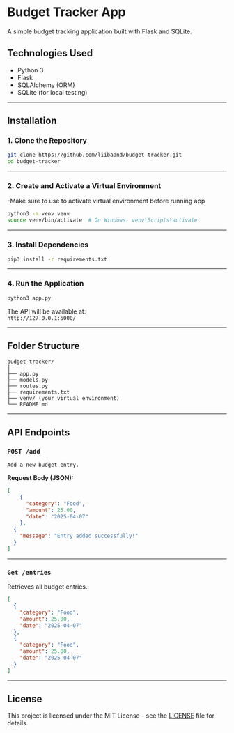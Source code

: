 # Budget Tracker App

A simple budget tracking application built with Flask and SQLite.

## Technologies Used

- Python 3  
- Flask  
- SQLAlchemy (ORM)  
- SQLite (for local testing)  

---

## Installation

### 1. Clone the Repository

```bash
git clone https://github.com/liibaand/budget-tracker.git
cd budget-tracker
```
---

### 2. Create and Activate a Virtual Environment
  -Make sure to use to activate virtual environment before running app

```bash
python3 -m venv venv
source venv/bin/activate  # On Windows: venv\Scripts\activate
```

---

### 3. Install Dependencies

```bash
pip3 install -r requirements.txt
```

---

### 4. Run the Application

```bash
python3 app.py
```

The API will be available at:  
`http://127.0.0.1:5000/`

---

## Folder Structure

```
budget-tracker/
│
├── app.py
├── models.py
├── routes.py
├── requirements.txt
├── venv/ (your virtual environment)
└── README.md
```

---

## API Endpoints

### `POST /add`
```
Add a new budget entry.
```
**Request Body (JSON):**
```json
[
    {
      "category": "Food",
      "amount": 25.00,
      "date": "2025-04-07"
    },
  {
    "message": "Entry added successfully!"
  }
]

```
---
### `Get /entries`

Retrieves all budget entries.
```json
[
  {
    "category": "Food",
    "amount": 25.00,
    "date": "2025-04-07"
  },
  {
    "category": "Food",
    "amount": 25.00,
    "date": "2025-04-07"
  }
]
```
---
## License

This project is licensed under the MIT License - see the [LICENSE](LICENSE) file for details.
```
